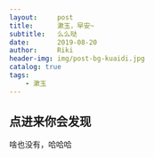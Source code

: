 ```yaml
---
layout:     post
title:      漱玉，早安~
subtitle:   么么哒
date:       2019-08-20
author:     Riki
header-img: img/post-bg-kuaidi.jpg
catalog: true
tags:
    - 漱玉
---
```


## 点进来你会发现

啥也没有，哈哈哈
	
